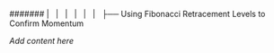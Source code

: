 ####### |   |   |   |   |   |   ├── Using Fibonacci Retracement Levels to Confirm Momentum

*Add content here*